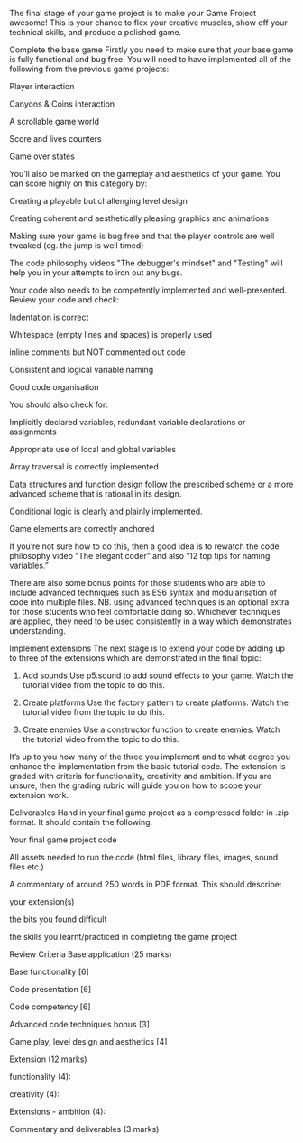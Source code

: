 The final stage of your game project is to make your Game Project awesome! This is your chance to flex your creative muscles, show off your technical skills, and produce a polished game.

Complete the base game
Firstly you need to make sure that your base game is fully functional and bug free. You will need to have implemented all of the following from the previous game projects:

Player interaction

Canyons & Coins interaction 

A scrollable game world 

Score and lives counters 

Game over states

You’ll also be marked on the gameplay and aesthetics of your game. You can score highly on this category by:

Creating a playable but challenging level design

Creating coherent and aesthetically pleasing graphics and animations

Making sure your game is bug free and that the player controls are well tweaked (eg. the jump is well timed)

The code philosophy videos "The debugger's mindset" and "Testing" will help you in your attempts to iron out any bugs. 

Your code also needs to be competently implemented and well-presented. Review your code and check:

Indentation is correct

Whitespace (empty lines and spaces) is properly used

inline comments but NOT commented out code

Consistent and logical variable naming

Good code organisation 

You should also check for:

Implicitly declared variables, redundant variable declarations or assignments 

Appropriate use of local and global variables 

Array traversal is correctly implemented

Data structures and function design follow the prescribed scheme or a more advanced scheme that is rational in its design.

Conditional logic is clearly and plainly implemented. 

Game elements are correctly anchored

If you’re not sure how to do this, then a good idea is to rewatch the code philosophy video “The elegant coder” and also “12 top tips for naming variables.”

There are also some bonus points for those students who are able to include advanced techniques such as ES6 syntax and modularisation of code into multiple files. NB. using advanced techniques is an optional extra for those students who feel comfortable doing so. Whichever techniques are applied, they need to be used consistently in a way which demonstrates understanding. 

Implement extensions
The next stage is to extend your code by adding up to three of the extensions which are demonstrated in the final topic:

1. Add sounds Use p5.sound to add sound effects to your game. Watch the tutorial video from the topic to do this. 

2. Create platforms Use the factory pattern to create platforms. Watch the tutorial video from the topic to do this. 

3. Create enemies Use a constructor function to create enemies. Watch the tutorial video from the topic to do this. 

It’s up to you how many of the three you implement and to what degree you enhance the implementation from the basic tutorial code. The extension is graded with criteria for functionality, creativity and ambition. If you are unsure, then the grading rubric will guide you on how to scope your extension work.

Deliverables 
Hand in your final game project as a compressed folder in .zip format. It should contain the following.

Your final game project code 

All assets needed to run the code (html files, library files, images, sound files etc.)

A commentary of around 250 words in PDF format. This should describe:

your extension(s) 

the bits you found difficult 

the skills you learnt/practiced in completing the game project


Review Criteria
Base application (25 marks)

Base functionality [6]

Code presentation [6]

Code competency [6]

Advanced code techniques bonus [3]

Game play, level design and aesthetics [4]

Extension (12 marks)

functionality (4):

creativity (4):

Extensions - ambition (4):

Commentary and deliverables (3 marks)